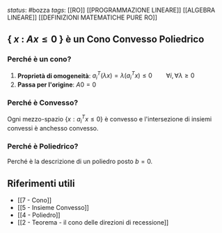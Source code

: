 *status*: #bozza 
*tags*: [[RO]] [[PROGRAMMAZIONE LINEARE]] [[ALGEBRA LINEARE]] [[DEFINIZIONI MATEMATICHE PURE RO]]

## $\{\ x\ :\ Ax \leq 0\ \}$ è un Cono Convesso Poliedrico

### Perché è un cono?

1. **Proprietà di omogeneità**:
		$a^T_i (\lambda x) = \lambda (a^T_i x) \leq 0 \qquad \forall i, \forall \lambda \geq 0$
2. **Passa per l'origine**:
		$A0 = 0$

### Perché è Convesso?
Ogni mezzo-spazio $\{x : a^T_i x \leq 0 \}$ è convesso e l'intersezione di insiemi convessi è anchesso convesso.

### Perché è Poliedrico?
Perché è la descrizione di un poliedro posto $b=0$.

## Riferimenti utili

* [[7 - Cono]]
* [[5 - Insieme Convesso]]
* [[4 - Poliedro]]
* [[2 - Teorema - il cono delle direzioni di recessione]]